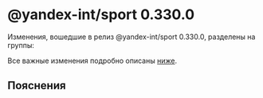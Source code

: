 # @yandex-int/sport 0.330.0

<!-- ЧЕЛОВЕЧЕСКОЕ ВСТУПЛЕНИЕ -->

Изменения, вошедшие в релиз @yandex-int/sport 0.330.0, разделены на группы:

Все важные изменения подробно описаны [ниже](#Пояснения).

## Пояснения

